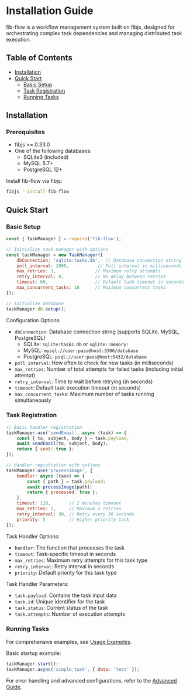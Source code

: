 # Installation Guide

fib-flow is a workflow management system built on fibjs, designed for orchestrating complex task dependencies and managing distributed task execution.

## Table of Contents
- [Installation](#installation)
- [Quick Start](#quick-start)
  - [Basic Setup](#basic-setup)
  - [Task Registration](#task-registration)
  - [Running Tasks](#running-tasks)

## Installation

### Prerequisites
- fibjs >= 0.33.0
- One of the following databases:
  - SQLite3 (included)
  - MySQL 5.7+
  - PostgreSQL 12+

Install fib-flow via fibjs:

```bash
fibjs --install fib-flow
```

## Quick Start

### Basic Setup
```javascript
const { TaskManager } = require('fib-flow');

// Initialize task manager with options
const taskManager = new TaskManager({
    dbConnection: 'sqlite:tasks.db',  // Database connection string
    poll_interval: 1000,           // Poll interval in milliseconds
    max_retries: 3,               // Maximum retry attempts
    retry_interval: 0,            // No delay between retries
    timeout: 60,                  // Default task timeout in seconds
    max_concurrent_tasks: 10      // Maximum concurrent tasks
});

// Initialize database
taskManager.db.setup();
```

Configuration Options:
- `dbConnection`: Database connection string (supports SQLite, MySQL, PostgreSQL)
  - SQLite: `sqlite:tasks.db` or `sqlite::memory:`
  - MySQL: `mysql://user:pass@host:3306/database`
  - PostgreSQL: `psql://user:pass@host:5432/database`
- `poll_interval`: How often to check for new tasks (in milliseconds)
- `max_retries`: Number of total attempts for failed tasks (including initial attempt)
- `retry_interval`: Time to wait before retrying (in seconds)
- `timeout`: Default task execution timeout (in seconds)
- `max_concurrent_tasks`: Maximum number of tasks running simultaneously

### Task Registration
```javascript
// Basic handler registration
taskManager.use('sendEmail', async (task) => {
    const { to, subject, body } = task.payload;
    await sendEmail(to, subject, body);
    return { sent: true };
});

// Handler registration with options
taskManager.use('processImage', {
    handler: async (task) => {
        const { path } = task.payload;
        await processImage(path);
        return { processed: true };
    },
    timeout: 120,       // 2 minutes timeout
    max_retries: 2,     // Maximum 2 retries
    retry_interval: 30, // Retry every 30 seconds
    priority: 5         // Higher priority task
});
```

Task Handler Options:
- `handler`: The function that processes the task
- `timeout`: Task-specific timeout in seconds
- `max_retries`: Maximum retry attempts for this task type
- `retry_interval`: Retry interval in seconds
- `priority`: Default priority for this task type

Task Handler Parameters:
- `task.payload`: Contains the task input data
- `task.id`: Unique identifier for the task
- `task.status`: Current status of the task
- `task.attempts`: Number of execution attempts

### Running Tasks
For comprehensive examples, see [Usage Examples](usage-examples.md).

Basic startup example:
```javascript
taskManager.start();
taskManager.async('simple_task', { data: 'test' });
```

For error handling and advanced configurations, refer to the [Advanced Guide](advanced-guide.md).
